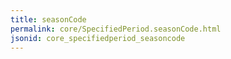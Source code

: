 ```yaml
---
title: seasonCode
permalink: core/SpecifiedPeriod.seasonCode.html
jsonid: core_specifiedperiod_seasoncode
---
```

